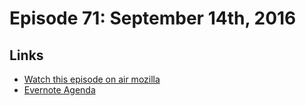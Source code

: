 # Episode 71: September 14th, 2016

## Links
* [Watch this episode on air mozilla](https://air.mozilla.org/the-joy-of-coding-episode-71/)
* [Evernote Agenda](https://www.evernote.com/l/AbJoeiLx5QpGAbx5vCaR_UeJaVIID1uo06w)
